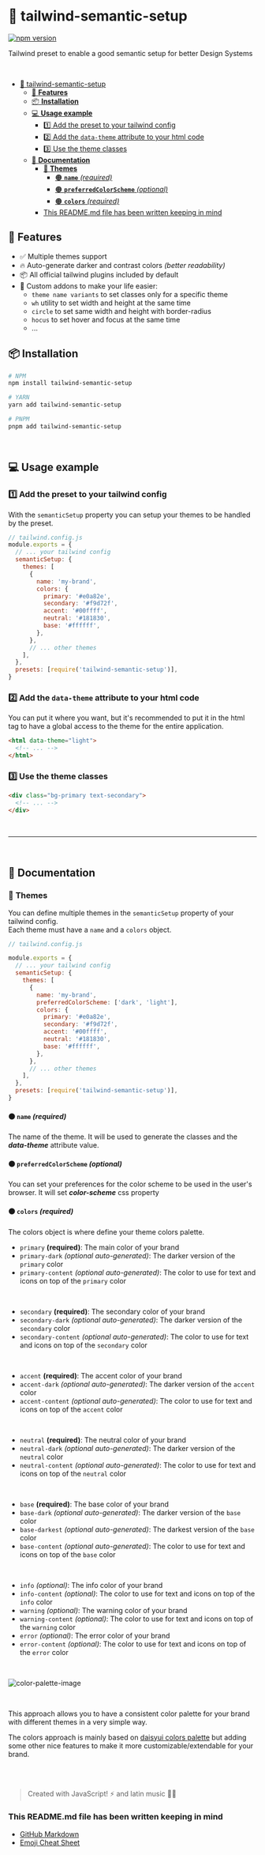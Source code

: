 # 🧬 tailwind-semantic-setup

[![npm version](https://img.shields.io/npm/v/tailwind-semantic-setup?color=blue&style=flat-square)](https://www.npmjs.com/package/classname-manager)

Tailwind preset to enable a good semantic setup for better Design Systems

<br>

- [🧬 tailwind-semantic-setup](#-tailwind-semantic-setup)
  - [🚀 **Features**](#-features)
  - [📦 **Installation**](#-installation)
  - [💻 **Usage example**](#-usage-example)
    - [1️⃣ Add the preset to your tailwind config](#1️⃣-add-the-preset-to-your-tailwind-config)
    - [2️⃣ Add the `data-theme` attribute to your html code](#2️⃣-add-the-data-theme-attribute-to-your-html-code)
    - [3️⃣ Use the theme classes](#3️⃣-use-the-theme-classes)
  - [📖 **Documentation**](#-documentation)
    - [🎨 **Themes**](#-themes)
      - [🟠 **`name`** _(required)_](#-name-required)
      - [🟠 **`preferredColorScheme`** _(optional)_](#-preferredcolorscheme-optional)
      - [🟠 **`colors`** _(required)_](#-colors-required)
    - [This README.md file has been written keeping in mind](#this-readmemd-file-has-been-written-keeping-in-mind)


## 🚀 **Features**
- ✅ Multiple themes support
- 🔥 Auto-generate darker and contrast colors _(better readability)_
- 📦 All official tailwind plugins included by default
- 🚀 Custom addons to make your life easier:
   -  `theme name variants` to set classes only for a specific theme
   -  `wh` utility to set width and height at the same time
   -  `circle` to set same width and height with border-radius
   -  `hocus` to set hover and focus at the same time
   -  ...




## 📦 **Installation**
```bash
# NPM
npm install tailwind-semantic-setup

# YARN
yarn add tailwind-semantic-setup

# PNPM
pnpm add tailwind-semantic-setup
```

<br>

## 💻 **Usage example**

### 1️⃣ Add the preset to your tailwind config
With the `semanticSetup` property you can setup your themes to be handled by the preset.

```js
// tailwind.config.js
module.exports = {
  // ... your tailwind config
  semanticSetup: {
    themes: [
      {
        name: 'my-brand',
        colors: {
          primary: '#e0a82e',
          secondary: '#f9d72f',
          accent: '#00ffff',
          neutral: '#181830',
          base: '#ffffff',
        },
      },
      // ... other themes
    ],
  },
  presets: [require('tailwind-semantic-setup')],
}
```

### 2️⃣ Add the `data-theme` attribute to your html code
You can put it where you want, but it's recommended to put it in the html tag to have a global access to the theme for the entire application.
```html
<html data-theme="light">
  <!-- ... -->
</html>
```

### 3️⃣ Use the theme classes
```html
<div class="bg-primary text-secondary">
  <!-- ... -->
</div>
```

<br>

---

<br>

## 📖 **Documentation**

### 🎨 **Themes**
You can define multiple themes in the `semanticSetup` property of your tailwind config.
<br>
Each theme must have a `name` and a `colors` object.



```js
// tailwind.config.js

module.exports = {
  // ... your tailwind config
  semanticSetup: {
    themes: [
      {
        name: 'my-brand',
        preferredColorScheme: ['dark', 'light'],
        colors: {
          primary: '#e0a82e',
          secondary: '#f9d72f',
          accent: '#00ffff',
          neutral: '#181830',
          base: '#ffffff',
        },
      },
      // ... other themes
    ],
  },
  presets: [require('tailwind-semantic-setup')],
}
```

#### 🟠 **`name`** _(required)_
The name of the theme. It will be used to generate the classes and the _**data-theme**_ attribute value.

#### 🟠 **`preferredColorScheme`** _(optional)_
You can set your preferences for the color scheme to be used in the user's browser. It will set _**color-scheme**_ css property

#### 🟠 **`colors`** _(required)_
The colors object is where define your theme colors palette.

- `primary` **(required)**: The main color of your brand
- `primary-dark` _(optional auto-generated)_: The darker version of the `primary` color
- `primary-content` _(optional auto-generated)_: The color to use for text and icons on top of the `primary` color
  
<br>

- `secondary` **(required)**: The secondary color of your brand
- `secondary-dark` _(optional auto-generated)_: The darker version of the `secondary` color
- `secondary-content` _(optional auto-generated)_: The color to use for text and icons on top of the `secondary` color

<br>

- `accent` **(required)**: The accent color of your brand
- `accent-dark` _(optional auto-generated)_: The darker version of the `accent` color
- `accent-content` _(optional auto-generated)_: The color to use for text and icons on top of the `accent` color

<br>

- `neutral` **(required)**: The neutral color of your brand
- `neutral-dark` _(optional auto-generated)_: The darker version of the `neutral` color
- `neutral-content` _(optional auto-generated)_: The color to use for text and icons on top of the `neutral` color

<br>

- `base` **(required)**: The base color of your brand
- `base-dark` _(optional auto-generated)_: The darker version of the `base` color
- `base-darkest` _(optional auto-generated)_: The darkest version of the `base` color
- `base-content` _(optional auto-generated)_: The color to use for text and icons on top of the `base` color

<br>

- `info` _(optional)_: The info color of your brand
- `info-content` _(optional)_: The color to use for text and icons on top of the `info` color
- `warning` _(optional)_: The warning color of your brand
- `warning-content` _(optional)_: The color to use for text and icons on top of the `warning` color
- `error` _(optional)_: The error color of your brand
- `error-content` _(optional)_: The color to use for text and icons on top of the `error` color

<br>


![color-palette-image](https://github.com/chempogonzalez/tailwind-semantic-setup/blob/main/assets/palette.png)

<br>

This approach allows you to have a consistent color palette for your brand with different themes in a very simple way.
<br>

The colors approach is mainly based on [daisyui colors palette](https://daisyui.com/docs/colors) but adding some other nice features to make it more customizable/extendable for your brand.

<br>
<br>

> Created with JavaScript! ⚡ and latin music 🎺🎵

### This README.md file has been written keeping in mind

- [GitHub Markdown](https://guides.github.com/features/mastering-markdown/)
- [Emoji Cheat Sheet](https://www.webfx.com/tools/emoji-cheat-sheet/)
